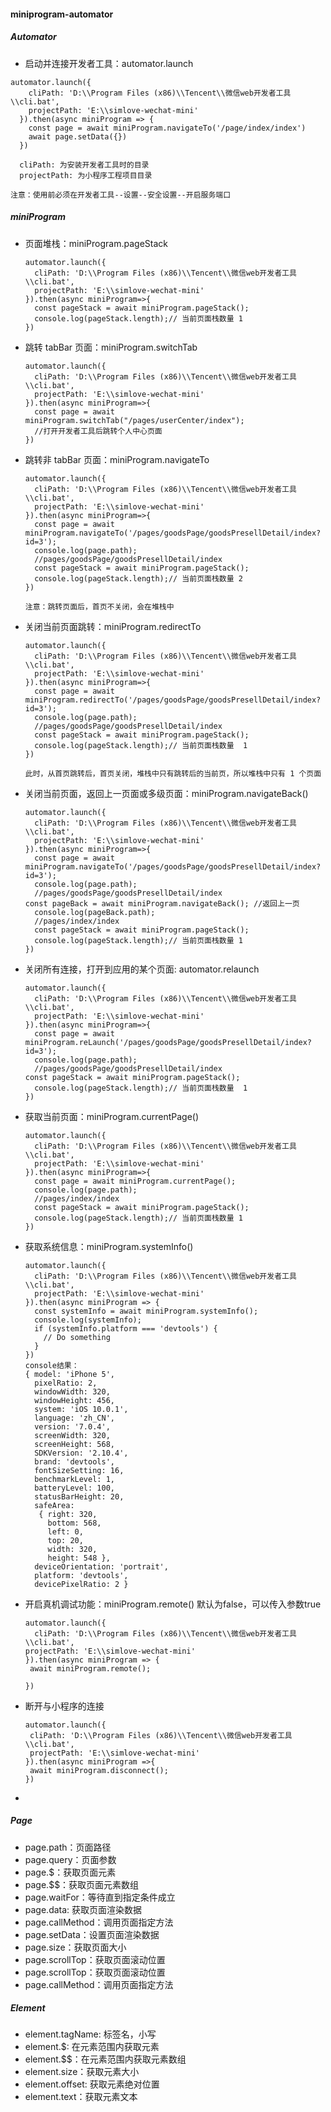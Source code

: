 #### miniprogram-automator

##### Automator

+ 启动并连接开发者工具：automator.launch

```
automator.launch({
    cliPath: 'D:\\Program Files (x86)\\Tencent\\微信web开发者工具\\cli.bat',
    projectPath: 'E:\\simlove-wechat-mini'
  }).then(async miniProgram => {
    const page = await miniProgram.navigateTo('/page/index/index')
    await page.setData({})
  })
  
  cliPath: 为安装开发者工具时的目录
  projectPath: 为小程序工程项目目录
  
注意：使用前必须在开发者工具--设置--安全设置--开启服务端口
```



##### miniProgram

+ 页面堆栈：miniProgram.pageStack

  ```
  automator.launch({
    cliPath: 'D:\\Program Files (x86)\\Tencent\\微信web开发者工具\\cli.bat',
    projectPath: 'E:\\simlove-wechat-mini'
  }).then(async miniProgram=>{
    const pageStack = await miniProgram.pageStack();
    console.log(pageStack.length);// 当前页面栈数量 1
  })
  ```

  

+ 跳转 tabBar 页面：miniProgram.switchTab

  ```
  automator.launch({
    cliPath: 'D:\\Program Files (x86)\\Tencent\\微信web开发者工具\\cli.bat',
    projectPath: 'E:\\simlove-wechat-mini'
  }).then(async miniProgram=>{
    const page = await miniProgram.switchTab("/pages/userCenter/index");
    //打开开发者工具后跳转个人中心页面
  })
  ```

+ 跳转非 tabBar 页面：miniProgram.navigateTo

  ```
  automator.launch({
    cliPath: 'D:\\Program Files (x86)\\Tencent\\微信web开发者工具\\cli.bat',
    projectPath: 'E:\\simlove-wechat-mini'
  }).then(async miniProgram=>{
    const page = await miniProgram.navigateTo('/pages/goodsPage/goodsPresellDetail/index?id=3');
    console.log(page.path);  
    //pages/goodsPage/goodsPresellDetail/index
    const pageStack = await miniProgram.pageStack();
    console.log(pageStack.length);// 当前页面栈数量 2
  })
  
  注意：跳转页面后，首页不关闭，会在堆栈中
  ```

+ 关闭当前页面跳转：miniProgram.redirectTo

  ```
  automator.launch({
    cliPath: 'D:\\Program Files (x86)\\Tencent\\微信web开发者工具\\cli.bat',
    projectPath: 'E:\\simlove-wechat-mini'
  }).then(async miniProgram=>{
    const page = await miniProgram.redirectTo('/pages/goodsPage/goodsPresellDetail/index?id=3');
    console.log(page.path);
    //pages/goodsPage/goodsPresellDetail/index
    const pageStack = await miniProgram.pageStack();
    console.log(pageStack.length);// 当前页面栈数量  1
  })
  
  此时，从首页跳转后，首页关闭，堆栈中只有跳转后的当前页，所以堆栈中只有 1 个页面
  ```

+ 关闭当前页面，返回上一页面或多级页面：miniProgram.navigateBack()

  ```
  automator.launch({
    cliPath: 'D:\\Program Files (x86)\\Tencent\\微信web开发者工具\\cli.bat',
    projectPath: 'E:\\simlove-wechat-mini'
  }).then(async miniProgram=>{
    const page = await miniProgram.navigateTo('/pages/goodsPage/goodsPresellDetail/index?id=3');
    console.log(page.path);
    //pages/goodsPage/goodsPresellDetail/index
  const pageBack = await miniProgram.navigateBack(); //返回上一页
    console.log(pageBack.path);
    //pages/index/index
    const pageStack = await miniProgram.pageStack();
    console.log(pageStack.length);// 当前页面栈数量 1
  })
  ```
  
+ 关闭所有连接，打开到应用的某个页面: automator.relaunch

  ```
  automator.launch({
    cliPath: 'D:\\Program Files (x86)\\Tencent\\微信web开发者工具\\cli.bat',
    projectPath: 'E:\\simlove-wechat-mini'
  }).then(async miniProgram=>{
    const page = await miniProgram.reLaunch('/pages/goodsPage/goodsPresellDetail/index?id=3');
    console.log(page.path);
    //pages/goodsPage/goodsPresellDetail/index
  const pageStack = await miniProgram.pageStack();
    console.log(pageStack.length);// 当前页面栈数量  1
  })
  ```
  
+ 获取当前页面：miniProgram.currentPage()

  ```
  automator.launch({
    cliPath: 'D:\\Program Files (x86)\\Tencent\\微信web开发者工具\\cli.bat',
    projectPath: 'E:\\simlove-wechat-mini'
  }).then(async miniProgram=>{
    const page = await miniProgram.currentPage();
    console.log(page.path);
    //pages/index/index
    const pageStack = await miniProgram.pageStack();
    console.log(pageStack.length);// 当前页面栈数量 1
  })
  
  ```

+ 获取系统信息：miniProgram.systemInfo()

  ```
  automator.launch({
    cliPath: 'D:\\Program Files (x86)\\Tencent\\微信web开发者工具\\cli.bat',
    projectPath: 'E:\\simlove-wechat-mini'
  }).then(async miniProgram => {
    const systemInfo = await miniProgram.systemInfo();
    console.log(systemInfo);
    if (systemInfo.platform === 'devtools') {
      // Do something
    }
  })
  console结果：
  { model: 'iPhone 5',
    pixelRatio: 2,
    windowWidth: 320,
    windowHeight: 456,
    system: 'iOS 10.0.1',
    language: 'zh_CN',
    version: '7.0.4',
    screenWidth: 320,
    screenHeight: 568,
    SDKVersion: '2.10.4',
    brand: 'devtools',
    fontSizeSetting: 16,
    benchmarkLevel: 1,
    batteryLevel: 100,
    statusBarHeight: 20,
    safeArea:
     { right: 320,
       bottom: 568,
       left: 0,
       top: 20,
       width: 320,
       height: 548 },
    deviceOrientation: 'portrait',
    platform: 'devtools',
    devicePixelRatio: 2 }
  ```

+ 开启真机调试功能：miniProgram.remote()  默认为false，可以传入参数true

  ```
  automator.launch({
    cliPath: 'D:\\Program Files (x86)\\Tencent\\微信web开发者工具\\cli.bat',
  projectPath: 'E:\\simlove-wechat-mini'
  }).then(async miniProgram => {
   await miniProgram.remote();
   
  })
  ```
  
+ 断开与小程序的连接

  ```
  automator.launch({
   cliPath: 'D:\\Program Files (x86)\\Tencent\\微信web开发者工具\\cli.bat',
   projectPath: 'E:\\simlove-wechat-mini'
  }).then(async miniProgram =>{
   await miniProgram.disconnect();
  })
  ```

+ 

##### Page

+ page.path：页面路径
+ page.query：页面参数
+ page.$：获取页面元素
+ page.$$：获取页面元素数组
+ page.waitFor：等待直到指定条件成立
+ page.data:  获取页面渲染数据 
+ page.callMethod：调用页面指定方法
+ page.setData：设置页面渲染数据
+ page.size：获取页面大小
+ page.scrollTop：获取页面滚动位置
+ page.scrollTop：获取页面滚动位置
+ page.callMethod：调用页面指定方法


##### Element
+ element.tagName: 标签名，小写
+ element.$: 在元素范围内获取元素
+ element.$$：在元素范围内获取元素数组
+ element.size：获取元素大小
+ element.offset: 获取元素绝对位置
+ element.text：获取元素文本
